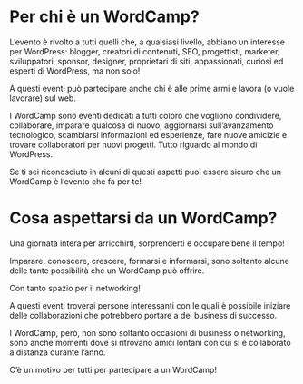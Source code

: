 # Per chi è un WordCamp?
 
L’evento è rivolto a tutti quelli che, a qualsiasi livello, abbiano un interesse per WordPress: blogger, creatori di contenuti, SEO, progettisti, marketer, sviluppatori, sponsor, designer, proprietari di siti, appassionati, curiosi ed esperti di WordPress, ma non solo!

A questi eventi può partecipare anche chi è alle prime armi e lavora (o vuole lavorare) sul web. 

I WordCamp sono eventi dedicati a tutti coloro che vogliono condividere, collaborare, imparare qualcosa di nuovo, aggiornarsi sull’avanzamento tecnologico, scambiarsi informazioni ed esperienze, fare nuove amicizie e trovare collaboratori per nuovi progetti. Tutto riguardo al mondo di WordPress.

Se ti sei riconosciuto in alcuni di questi aspetti puoi essere sicuro che un WordCamp è l’evento che fa per te!


# Cosa aspettarsi da un WordCamp?

Una giornata intera per arricchirti, sorprenderti e occupare bene il tempo!

Imparare, conoscere, crescere, formarsi e informarsi, sono soltanto alcune delle tante possibilità che un WordCamp può offrire.

Con tanto spazio per il networking!

A questi eventi troverai persone interessanti con le quali è possibile iniziare delle collaborazioni che potrebbero portare a dei business di successo.

I WordCamp, però, non sono soltanto occasioni di business o networking, sono anche  momenti dove si ritrovano amici lontani con cui si è collaborato a distanza durante l’anno.


C’è un motivo per tutti per partecipare a un WordCamp!
